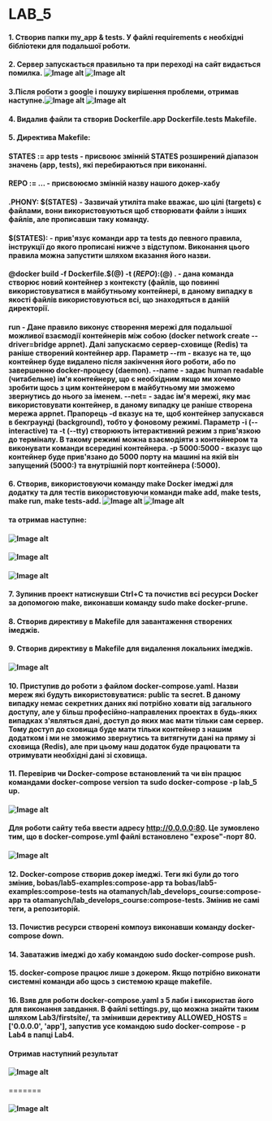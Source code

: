 # LAB_5
#### 1. Створив папки my_app & tests. У файлі requirements є необхідні бібліотеки для подальшої роботи. 
#### 2. Сервер запускається правильно та при переході на сайт видається помилка. ![Image alt](image/1.jpeg) ![Image alt](image/2.jpeg)
#### 3.Після роботи з google і пошуку вирішення проблеми, отримав наступне.![Image alt](image/3.jpeg) ![Image alt](image/4.jpeg)
#### 4. Видалив файли та створив Dockerfile.app Dockerfile.tests Makefile.
#### 5. Директива Makefile:
####    STATES := app tests - присвоює змінній STATES розширений діапазон значень (app, tests), які перебираються при виконанні.
####    REPO := ... - присвоюємо змінній назву нашого докер-хабу
####    .PHONY: $(STATES) - Зазвичай утиліта make вважає, шо цілі (targets) є файлами, вони використовуються щоб створювати файли з інших файлів, але прописавши таку команду.
####     $(STATES): - прив'язує команди app та tests до певного правила, інструкції до якого прописані нижче з відступом. Виконання цього правила можна запустити шляхом вказання його назви.
####     @docker build -f Dockerfile.$(@) -t $(REPO):$(@) . - дана команда створює новий контейнер з контексту (файлів, що повинні використовуватися в майбутньому контейнері, в даному випадку в якості файлів використовуються всі, що знаходяться в даніій директорії.
####     run - Дане правило виконує створення мережі для подальшої можливої взаємодії контейнерів між собою (docker network create --driver=bridge appnet). Далі  запускаємо сервер-сховище (Redis) та раніше створений контейнер app. Параметр --rm - вказує на те, що контейнер буде видалено після закінчення його роботи, або по завершенню docker-процесу (daemon). --name - задає human readable (читабельне) ім'я контейнеру, що є необхідним якщо ми хочемо зробити щось з цим контейнером в майбутньому ми зможемо звернутись до нього за іменем. --net= - задає ім'я мережі, яку має використовувати контейнер, в даному випадку це раніше створена мережа appnet. Прапорець -d вказує на те, щоб контейнер запускався в бекграунді (background), тобто у фоновому режимі. Параметр -i (--interactive) та -t (--tty) створюють інтерактивний режим з прив'язкою до терміналу. В такому режимі можна взаємодіяти з контейнером та виконувати команди всередині контейнера. -p 5000:5000 - вказує що контейнер буде прив'язано до 5000 порту на машині на якій він запущений (5000:) та внутрішній порт контейнера (:5000).
####
#### 6. Створив, використовуючи команду make Docker імеджі для додатку та для тестів використовуючи команди make add, make tests, make run, make tests-add. ![Image alt](image/5.jpeg) ![Image alt](image/6.jpeg)
####
####    та отримав наступне: 
#### ![Image alt](image/7.jpeg) 
#### ![Image alt](image/8.jpeg) 
#### ![Image alt](image/9.jpeg)
####
#### 7. Зупинив проект натиснувши Ctrl+C та почистив всі ресурси Docker за допомогою make, виконавши команду sudo make docker-prune.
#### 8. Створив директиву в Makefile для завантаження створених імеджів.
#### 9. Створив директиву в Makefile для видалення локальних імеджів.
#### ![Image alt](image/10.jpeg)
####
#### 10. Приступив до роботи з файлом docker-compose.yaml. Назви мереж які будуть використовуватися: public та secret. В даному випадку немає секретних даних які потрібно ховати від загального доступу, але у більш професійно-направлених проектах в будь-яких випадках з'являться дані, доступ до яких має мати тільки сам сервер. Тому доступ до сховища буде мати тільки контейнер з нашим додатком і ми не зможимо звернутись та витягнути дані на пряму зі сховища (Redis), але при цьому наш додаток буде працювати та отримувати необхідні дані зі сховища.
#### 11. Перевірив чи Docker-compose встановлений та чи він працює  командами docker-compose version та sudo docker-compose -p lab_5 up.
#### ![Image alt](image/11.jpeg) 
####
#### Для роботи cайту теба ввести адресу http://0.0.0.0:80. Це зумовлено тим, що в docker-compose.yml файлі встановлено "expose"-порт 80.
#### ![Image alt](image/12.jpeg) 
#### 12. Docker-compose створив докер імеджі. Теги які були до тогo змінив, bobas/lab5-examples:compose-app та bobas/lab5-examples:compose-tests на otamanych/lab_develops_course:compose-app та otamanych/lab_develops_course:compose-tests. Змінив не самі теги, а репозиторій.
#### 13. Почистив ресурси створені компоуз виконавши команду  docker-compose down.
#### 14. Заватажив імеджі до хабу командою sudo docker-compose push.
#### 15. docker-compose працює лише з докером. Якщо потрібно виконати системні команди або щось з системою краще makefile.
#### 16. Взяв для роботи docker-compose.yaml з 5 лаби і використав його для виконання завдання. B файлі settings.py, що можна знайти таким шляхом Lab3/firstsite/, та змінивши дерективу ALLOWED_HOSTS = ['0.0.0.0', 'app'], запустив  усе командою sudo docker-compose - p Lab4 в папці Lab4.
#### Отримав наступний результат
#### ![Image alt](image/13.jpeg) 
=======
#### ![Image alt](image/13.jpeg)

